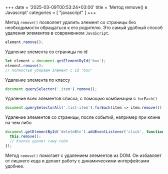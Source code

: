 +++
date = '2025-03-09T00:53:24+03:00'
title = 'Метод remove() в Javascript'
categories = [ "javascript" ]
+++

Метод `remove()` позволяет удалить элемент со страницы без необходимости обращаться к его родителю. Это самый удобный способ удаления элементов в современном `JavaScript`.

```js
element.remove();
```

Удаление элемента со страницы по id

```js
let element = document.getElementById('box');
element.remove(); 
// Полностью убираем элемент с id "box"
```

Удаление элемента по классу

```js
document.querySelector('.item').remove();
```

Удаление всех элементов списка, с помощью комбинации с `forEach()`

```js
document.querySelectorAll('.list-item').forEach(item => item.remove());
```

Удаление элементов со страницы, после событий, например при клине на чем либо

```js
document.getElementById('deleteBtn').addEventListener('click', function () {
  this.remove(); 
  // Кнопка удалит саму себя
});
```

Метод `remove()` помогает с удалением элементов из DOM. Он избавляет от лишнего кода и делает работу с динамическими интерфейсами удобнее.